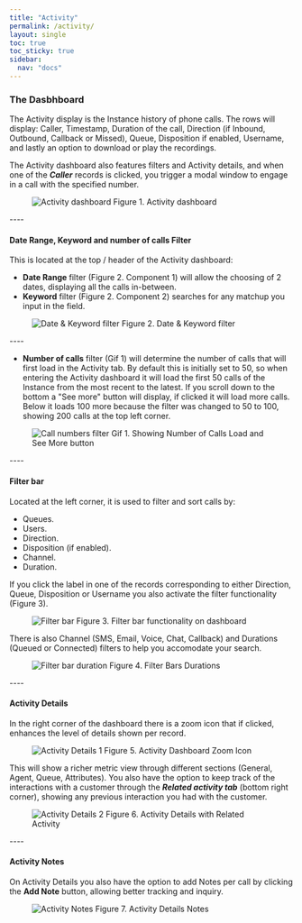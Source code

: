 ```yaml
---
title: "Activity"
permalink: /activity/
layout: single
toc: true
toc_sticky: true
sidebar: 
  nav: "docs"
---
```


### The Dasbhboard

The Activity display is the Instance history of phone calls. The rows will display: Caller, Timestamp, Duration of the call, Direction (if Inbound, Outbound, Callback or Missed), Queue, Disposition if enabled, Username, and lastly an option to download or play the recordings.

The Activity dashboard also features filters and Activity details, and when one of the ***Caller*** records is clicked, you trigger a modal window to engage in a call with the specified number.

<figure>
   <img src="{{ '/assets/images/activity-dashboard.jpg' }}" alt="Activity dashboard">
   <span>Figure 1. Activity dashboard</span>
</figure>
----

#### Date Range, Keyword and number of calls Filter

This is located at the top / header of the Activity dashboard:

- **Date Range** filter (Figure 2. Component 1) will allow the choosing of 2 dates, displaying all the calls in-between. 
- **Keyword** filter (Figure 2. Component 2) searches for any matchup you input in the field.

<figure>
   <img src="{{ '/assets/images/date-keyword-filter.jpg' }}" alt="Date & Keyword filter">
   <span>Figure 2. Date & Keyword filter</span>
</figure>
----

- **Number of calls** filter (Gif 1) will determine the number of calls that will first load in the Activity tab. By default this is initially set to 50, so when entering the Activity dashboard it will load the first 50 calls of the Instance from the most recent to the latest. If you scroll down to the bottom a "See more" button will display, if clicked it will load more calls. Below it loads 100 more because the filter was changed to 50 to 100, showing 200 calls at the top left corner.

<figure>
   <img src="{{ '/assets/images/load-more.gif' }}" alt="Call numbers filter">
   <span>Gif 1. Showing Number of Calls Load and See More button</span>
</figure>
----

#### Filter bar

Located at the left corner, it is used to filter and sort calls by: 

- Queues. 
- Users. 
- Direction. 
- Disposition (if enabled). 
- Channel.
- Duration.

If you click the label in one of the records corresponding to either Direction, Queue, Disposition or Username you also activate the filter functionality (Figure 3).

<figure>
   <img src="{{ '/assets/images/filter-bar.jpg' }}" alt="Filter bar">
   <span>Figure 3. Filter bar functionality on dashboard</span>
</figure>

There is also Channel (SMS, Email, Voice, Chat, Callback) and Durations (Queued or Connected) filters to help you accomodate your search.

<figure>
   <img src="{{ '/assets/images/activity-durations-filter.jpg' }}" alt="Filter bar duration">
   <span>Figure 4. Filter Bars Durations</span>
</figure>
----

#### Activity Details

In the right corner of the dashboard there is a zoom icon that if clicked, enhances the level of details shown per record.

<figure>
   <img src="{{ '/assets/images/activity-details-1.jpg' }}" alt="Activity Details 1">
   <span>Figure 5. Activity Dashboard Zoom Icon</span>
</figure>

This will show a richer metric view through different sections (General, Agent, Queue, Attributes). You also have the option to keep track of the interactions with a customer through the ***Related activity tab*** (bottom right corner), showing any previous interaction you had with the customer.

<figure>
   <img src="{{ '/assets/images/activity-details-2.jpg' }}" alt="Activity Details 2">
   <span>Figure 6. Activity Details with Related Activity</span>
</figure>
----

#### Activity Notes

On Activity Details you also have the option to add Notes per call by clicking the **Add Note** button, allowing better tracking and inquiry.

<figure>
   <img src="{{ '/assets/images/activity-note.jpg' }}" alt="Activity Notes">
   <span>Figure 7. Activity Details Notes</span>
</figure>


